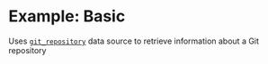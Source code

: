 # Example: Basic

Uses [`git_repository`](https://registry.terraform.io/providers/innovationnorway/git/latest/docs/data-sources/git_repository) data source to retrieve information about a Git repository
